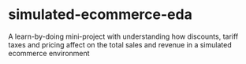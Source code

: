 # simulated-ecommerce-eda
A learn-by-doing mini-project with understanding how discounts, tariff taxes and pricing affect on the total sales and revenue in a simulated ecommerce environment
